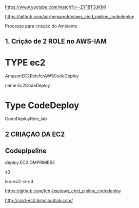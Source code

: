 https://www.youtube.com/watch?v=-ZY18T3JKMI



https://github.com/aarhemareddy/aws_cicd_pipline_codedeploy



Processo para criação do Ambiente 

## 1. Crição de 2 ROLE no AWS-IAM 

# TYPE ec2
AmazonEC2RoleforAWSCodeDeploy

name 
Ec2CodeDeploy

# Type CodeDeploy

CodeDeployRole_lab

## 2 CRIAÇAO DA EC2 


## Codepipeline 
deploy
EC2 OMPRIMESE



s3


lab-ec2-ci-cd

https://github.com/fch-bsp/aws_cicd_pipline_codedeploy




http://cicd-ec2.bspcloudlab.com/

